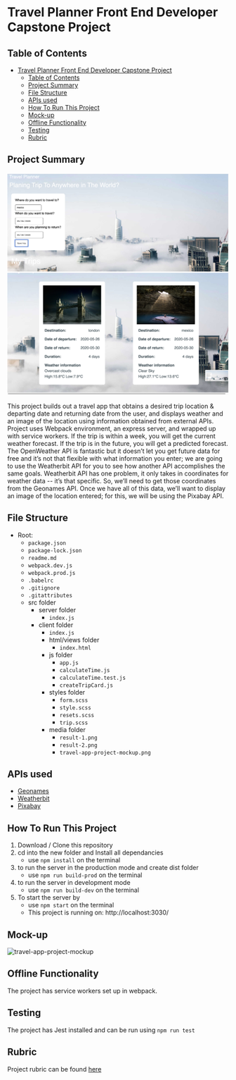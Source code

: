 # Travel Planner Front End Developer Capstone Project

## Table of Contents
- [Travel Planner Front End Developer Capstone Project](#travel-planner-front-end-developer-capstone-project)
  - [Table of Contents](#table-of-contents)
  - [Project Summary](#project-summary)
  - [File Structure](#file-structure)
  - [APIs used](#apis-used)
  - [How To Run This Project](#how-to-run-this-project)
  - [Mock-up](#mock-up)
  - [Offline Functionality](#offline-functionality)
  - [Testing](#testing)
  - [Rubric](#rubric)

## Project Summary

![result](./src/client/media/result-1.png)
![result](src/client/media/result-2.png)

This project builds out a travel app that obtains a desired trip location & departing date and returning date from the user, and displays weather and an image of the location using information obtained from external APIs. Project uses Webpack environment, an express server, and wrapped up with service workers.  If the trip is within a week, you will get the current weather forecast. If the trip is in the future, you will get a predicted forecast. The OpenWeather API is fantastic but it doesn’t let you get future data for free and it’s not that flexible with what information you enter; we are going to use the Weatherbit API for you to see how another API accomplishes the same goals. Weatherbit API has one problem, it only takes in coordinates for weather data -- it’s that specific. So, we’ll need to get those coordinates from the Geonames API. Once we have all of this data, we’ll want to display an image of the location entered; for this, we will be using the Pixabay API.

## File Structure

- Root:
  - `package.json`
  - `package-lock.json`
  - `readme.md`
  - `webpack.dev.js`
  - `webpack.prod.js`
  - `.babelrc`
  - `.gitignore`
  - `.gitattributes`
  - src folder
    - server folder
      - `index.js` 
    - client folder
      - `index.js`
      - html/views folder
        - `index.html`
      - js folder
        - `app.js`
        - `calculateTime.js`
        - `calculateTime.test.js`
        - `createTripCard.js`
      - styles folder
        - `form.scss`
        - `style.scss`
        - `resets.scss`
        - `trip.scss`
      - media folder
        - `result-1.png`
        - `result-2.png`
        - `travel-app-project-mockup.png`
     

## APIs used
 * [Geonames](http://www.geonames.org/export/web-services.html)
 * [Weatherbit](https://www.weatherbit.io/account/create)
 * [Pixabay](https://pixabay.com/api/docs/)

 ## How To Run This Project
1. Download / Clone this repository
2. cd into the new folder and Install all dependancies
    * use `npm install` on the terminal
3. to run the server in the production mode and create dist folder
    * use `npm run build-prod` on the terminal
4. to run the server in development mode 
    * use `npm run build-dev` on the terminal
4. To start the server by 
    * use `npm start` on the terminal
    * This project is running on: http://localhost:3030/

## Mock-up
![travel-app-project-mockup](./src/client/media/travel-app-project-mockup.png)

## Offline Functionality
The project has service workers set up in webpack.

## Testing
The project has Jest installed and can be run using `npm run test`

## Rubric

Project rubric can be found [here](https://review.udacity.com/#!/rubrics/2669/view)
